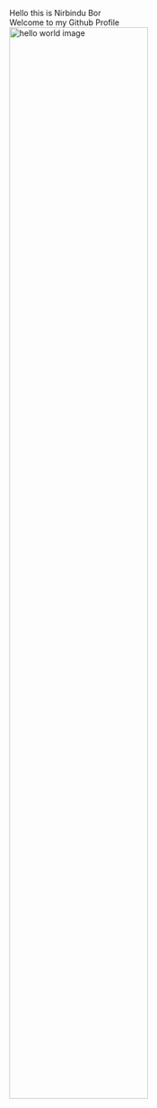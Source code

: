 Hello this is Nirbindu Bor <br/>
Welcome to my Github Profile <br/>
<img src="https://github.com/user-attachments/assets/ea1a98aa-fbf4-44bf-ae4e-703669ff1589" alt="hello world image" style="width:70%;"/>
